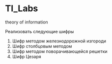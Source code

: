 # TI_Labs
theory of information

Реализовать следующие шифры
1. Шифр методом железнодорожной изгороди
2. Шифр столбцовым методом
3. Шифр методом поворачивающейся решетки
4. Шифр Цезаря
